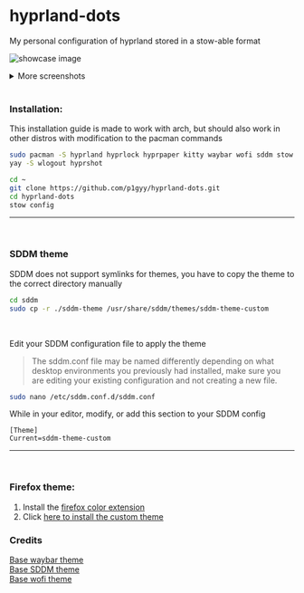 # hyprland-dots
My personal configuration of hyprland stored in a stow-able format

![showcase image](https://github.com/user-attachments/assets/411c89ba-7b30-4fbb-8c59-5ce3228da5f4)
<details>
  <summary>More screenshots</summary>
  
  ![blank workspace](https://github.com/user-attachments/assets/718bbe15-6bec-4519-9930-22a3b54c45be)
  ![sddm showcase](https://github.com/user-attachments/assets/85c14f76-28ae-45f8-9f6d-da835cff10f4)
  ![wlogout showcase](https://github.com/user-attachments/assets/edfda495-f075-4082-aac2-9774e0861f45)

</details><br>


### Installation:
<p>This installation guide is made to work with arch, but should also work in other distros with modification to the pacman commands</p>

```bash
sudo pacman -S hyprland hyprlock hyprpaper kitty waybar wofi sddm stow polkit-gnome ttf-terminess-nerd adw-gtk-theme
yay -S wlogout hyprshot
```

```bash
cd ~
git clone https://github.com/p1gyy/hyprland-dots.git
cd hyprland-dots
stow config
```
<hr><br>

### SDDM theme
<p>SDDM does not support symlinks for themes, you have to copy the theme to the correct directory manually</p>

```bash
cd sddm
sudo cp -r ./sddm-theme /usr/share/sddm/themes/sddm-theme-custom
```
<br>

<p>Edit your SDDM configuration file to apply the theme</p>

> The sddm.conf file may be named differently depending on what desktop environments you previously had installed, make sure you are editing your existing configuration and not creating a new file.

```bash
sudo nano /etc/sddm.conf.d/sddm.conf
```

<p>While in your editor, modify, or add this section to your SDDM config</p>

```
[Theme]
Current=sddm-theme-custom
```
<hr><br>

### Firefox theme:
1. Install the [firefox color extension](https://addons.mozilla.org/en-US/firefox/addon/firefox-color/)
2. Click [here to install the custom theme](https://color.firefox.com/?theme=XQAAAAJFBAAAAAAAAABBqYhm849SCicxcUcPX38oKRicm6da8pF578QV3UutbSEmatHmbtqm78P2DhCCxF5RBswNXNlv1VQNX8LqyCEmBpFo_W_OOc05M4inriU40wAkOAScn3cL3LbmXQaftvsxRoIu2jqPnaDaMpGFOnuistCpx_WF_49QahaqtddqViCUKKBQ-FXfER90pO6tnM2iYo0xJbxv2gzF49QbAf_7alMMP338U8xEMxS1KuiJo3BNqB-pivEciXKpbkN3pqyd_ey8SKk_MNY-Fqtb8ngVZjq87wBhujN-nwGTDJFEpnIqDtyUYDjs7ovoJ1kCX0IW2DematHL-Frjcg8qvl_cqEN7U2AaV8V1Dfs7xOrA8-ABt-Vvt_KTqwmgBBLhpfkLmOUZlQCOlBYi9ezaEsc72mgEyg26EB0WpKyuxARr0EKrEBeqboxLmVkE_5FqayB89V4XAnb6h0xiE6xJtuwMq2Qk8rODKK6wqqGLRGh1Y0h92m4uAumtBvW0Vx8Mv5cj6Y9QH250eDMaeU0F5i9hjRHsBut6RHz7RXqmvE6Zu5KGAV769voj-AGz2Y5LzcAIUI8Jkq7P8v7f6s8)

### Credits
[Base waybar theme](https://github.com/cjbassi/config/blob/master/.config/waybar/config)<br>
[Base SDDM theme](https://github.com/Keyitdev/sddm-astronaut-theme)<br>
[Base wofi theme](https://github.com/dracula/wofi)<br>
